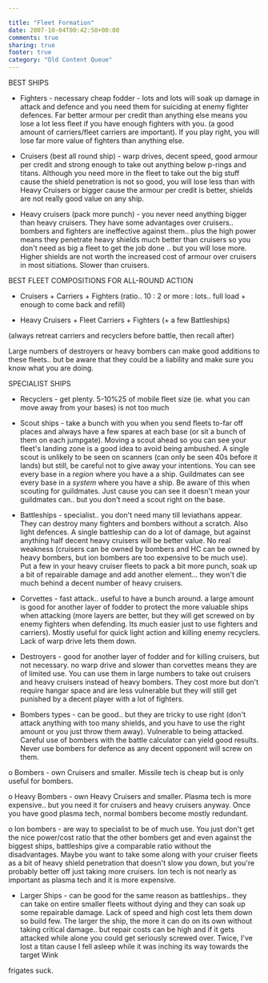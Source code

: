 ```yaml
---

title: "Fleet Formation"
date: 2007-10-04T00:42:50+00:00
comments: true
sharing: true
footer: true
category: "Old Content Queue"
---
```


BEST SHIPS

* Fighters - necessary cheap fodder - lots and lots
will soak up damage in attack and defence and you need them for suiciding at enemy fighter defences. Far better armour per credit than anything else means you lose a lot less fleet if you have enough fighters with you. (a good amount of carriers/fleet carriers are important). If you play right, you will lose far more value of fighters than anything else.

* Cruisers (best all round ship) - warp drives, decent speed, good armour per credit and strong enough to take out anything below p-rings and titans. Although you need more in the fleet to take out the big stuff cause the shield penetration is not so good, you will lose less than with Heavy Cruisers or bigger cause the armour per credit is better, shields are not really good value on any ship.

* Heavy cruisers (pack more punch) - you never need anything bigger than heavy cruisers. They have some advantages over cruisers.. bombers and fighters are ineffective against them.. plus the high power means they penetrate heavy shields much better than cruisers so you don't need as big a fleet to get the job done .. but you will lose more. Higher shields are not worth the increased cost of armour over cruisers in most sitiations. Slower than cruisers.


BEST FLEET COMPOSITIONS FOR ALL-ROUND ACTION

* Cruisers + Carriers + Fighters (ratio.. 10 : 2 or more : lots.. full load + enough to come back and refill)

* Heavy Cruisers + Fleet Carriers + Fighters (+ a few Battleships)

(always retreat carriers and recyclers before battle, then recall after)

Large numbers of destroyers or heavy bombers can make good additions to these fleets.. but be aware that they could be a liability and make sure you know what you are doing.


SPECIALIST SHIPS

* Recyclers - get plenty. 5-10%25 of mobile fleet size (ie. what you can move away from your bases) is not too much

* Scout ships - take a bunch with you when you send fleets to-far off places and always have a few spares at each base (or sit a bunch of them on each jumpgate). Moving a scout ahead so you can see your fleet's landing zone is a good idea to avoid being ambushed. A single scout is unlikely to be seen on scanners (can only be seen 40s before it lands) but still, be careful not to give away your intentions. You can see every base in a *region* where you have a a ship. Guildmates can see every base in a *system* where you have a ship. Be aware of this when scouting for guildmates. Just cause you can see it doesn't mean your guildmates can.. but you don't need a scout right on the base.

* Battleships - specialist.. you don't need many till leviathans appear. They can destroy many fighters and bombers without a scratch. Also light defences. A single battleship can do a lot of damage, but against anything half decent heavy cruisers will be better value. No real weakness (cruisers can be owned by bombers and HC can be owned by heavy bombers, but ion bombers are too expensive to be much use). Put a few in your heavy cruiser fleets to pack a bit more punch, soak up a bit of repairable damage and add another element... they won't die much behind a decent number of heavy cruisers.

* Corvettes - fast attack.. useful to have a bunch around. a large amount is good for another layer of fodder to protect the more valuable ships when attacking (more layers are better, but they will get screwed on by enemy fighters when defending. Its much easier just to use fighters and carriers). Mostly useful for quick light action and killing enemy recyclers. Lack of warp drive lets them down.

* Destroyers - good for another layer of fodder and for killing cruisers, but not necessary. no warp drive and slower than corvettes means they are of limited use. You can use them in large numbers to take out cruisers and heavy cruisers instead of heavy bombers. They cost more but don't require hangar space and are less vulnerable but they will still get punished by a decent player with a lot of fighters.

* Bombers types - can be good.. but they are tricky to use right (don't attack anything with too many shields, and you have to use the right amount or you just throw them away). Vulnerable to being attacked. Careful use of bombers with the battle calculator can yield good results. Never use bombers for defence as any decent opponent will screw on them.

o Bombers - own Cruisers and smaller. Missile tech is cheap but is only useful for bombers.

o Heavy Bombers - own Heavy Cruisers and smaller. Plasma tech is more expensive.. but you need it for cruisers and heavy cruisers anyway. Once you have good plasma tech, normal bombers become mostly redundant.

o Ion bombers - are way to specialist to be of much use. You just don't get the nice power/cost ratio that the other bombers get and even against the biggest ships, battleships give a comparable ratio without the disadvantages. Maybe you want to take some along with your cruiser fleets as a bit of heavy shield penetration that doesn't slow you down, but you're probably better off just taking more cruisers. Ion tech is not nearly as important as plasma tech and it is more expensive.


* Larger Ships - can be good for the same reason as battleships.. they can take on entire smaller fleets without dying and they can soak up some repairable damage. Lack of speed and high cost lets them down so build few. The larger the ship, the more it can do on its own without taking critical damage.. but repair costs can be high and if it gets attacked while alone you could get seriously screwed over. Twice, I've lost a titan cause I fell asleep while it was inching its way towards the target Wink


frigates suck.
